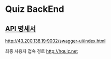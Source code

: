 # Quiz BackEnd

## [API 명세서](http://43.200.138.19:9002/swagger-ui/index.html) 

http://43.200.138.19:9002/swagger-ui/index.html  

최종 사용자 접속 경로 http://hquiz.net
